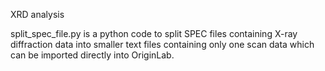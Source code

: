 XRD analysis

split_spec_file.py is a python code to split SPEC files containing X-ray diffraction data into smaller text files containing only one scan data which can be imported directly into OriginLab.
